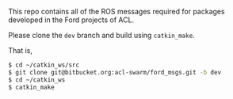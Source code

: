 This repo contains all of the ROS messages required for packages developed in the Ford projects of ACL.

Please clone the `dev` branch and build using `catkin_make`.

That is,

```bash
$ cd ~/catkin_ws/src
$ git clone git@bitbucket.org:acl-swarm/ford_msgs.git -b dev
$ cd ~/catkin_ws
$ catkin_make
```
